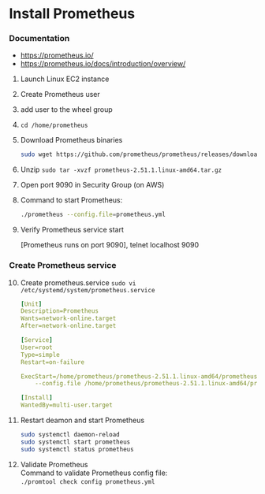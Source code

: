 # Install Prometheus

### Documentation
- https://prometheus.io/
- https://prometheus.io/docs/introduction/overview/


1. Launch Linux EC2 instance
2.  Create Prometheus user
3. add user to the wheel group
4. `cd /home/prometheus`
5. Download Prometheus binaries
    ```bash
    sudo wget https://github.com/prometheus/prometheus/releases/download/v2.51.1/prometheus-2.51.1.linux-amd64.tar.gz
    ```
6.  Unzip
    `sudo tar -xvzf prometheus-2.51.1.linux-amd64.tar.gz`
7. Open port 9090 in Security Group (on AWS)
8. Command to start Prometheus:
    ```bash
    ./prometheus --config.file=prometheus.yml
    ```
9. Verify Prometheus service start

    [Prometheus runs on port 9090], telnet localhost 9090

### Create Prometheus service
10. Create prometheus.service
    `sudo vi /etc/systemd/system/prometheus.service`
    ```yaml
    [Unit]
    Description=Prometheus
    Wants=network-online.target
    After=network-online.target

    [Service]
    User=root
    Type=simple
    Restart=on-failure

    ExecStart=/home/prometheus/prometheus-2.51.1.linux-amd64/prometheus \
        --config.file /home/prometheus/prometheus-2.51.1.linux-amd64/prometheus.yml \

    [Install]
    WantedBy=multi-user.target
    ```
11. Restart deamon and start Prometheus
    ```bash
    sudo systemctl daemon-reload
    sudo systemctl start prometheus
    sudo systemctl status prometheus
    ```
12. Validate Prometheus<br>
    Command to validate Prometheus config file:<br>
    `./promtool check config prometheus.yml`
